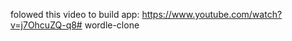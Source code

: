 ﻿folowed this video to build app: https://www.youtube.com/watch?v=j7OhcuZQ-q8#   w o r d l e - c l o n e  
 